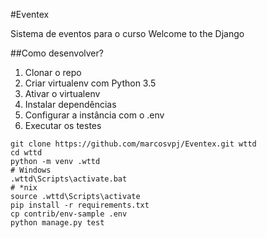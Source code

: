 #Eventex

Sistema de eventos para o curso Welcome to the Django

##Como desenvolver?

1. Clonar o repo
2. Criar virtualenv com Python 3.5
3. Ativar o virtualenv
4. Instalar dependências
5. Configurar a instância com o .env
6. Executar os testes

```console
git clone https://github.com/marcosvpj/Eventex.git wttd
cd wttd
python -m venv .wttd
# Windows
.wttd\Scripts\activate.bat
# *nix
source .wttd\Scripts\activate
pip install -r requirements.txt
cp contrib/env-sample .env
python manage.py test
```
